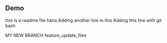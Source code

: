 ## Demo
this is a readme file
haha
Adding another line in this
Adding this line with git bash

MY NEW BRANCH feature_update_files
